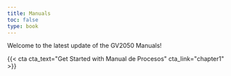```yaml
---
title: Manuals
toc: false
type: book
---
```


Welcome to the latest update of the GV2050 Manuals!

{{< cta cta_text="Get Started with Manual de Procesos" cta_link="chapter1" >}}
